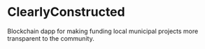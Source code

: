 # ClearlyConstructed
Blockchain dapp for making funding local municipal projects more transparent to the community.
